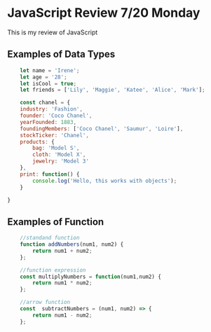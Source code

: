 # JavaScript Review 7/20 Monday
This is my review of JavaScript

## Examples of Data Types
```javascript
    let name = 'Irene';
    let age = '28';
    let isCool = true;
    let friends = ['Lily', 'Maggie', 'Katee', 'Alice', 'Mark'];

    const chanel = {
    industry: 'Fashion',
    founder: 'Coco Chanel',
    yearFounded: 1883,
    foundingMembers: ['Coco Chanel', 'Saumur', 'Loire'],
    stockTicker: 'Chanel',
    products: {
        bag: 'Model S',
        cloth: 'Model X',
        jewelry: 'Model 3'
    },
    print: function() {
        console.log('Hello, this works with objects');
    }

}
```


## Examples of Function
```javascript
    //standand function
    function addNumbers(num1, num2) {
        return num1 + num2;
    };

    //function expression
    const multiplyNumbers = function(num1,num2) {
        return num1 * num2;
    };

    //arrow function
    const  subtractNumbers = (num1, num2) => {
        return num1 - num2;
    };

```

